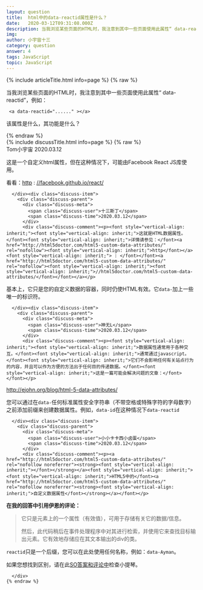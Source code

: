 ```yaml
---
layout: question
title:  html中的data-reactid属性是什么？
date:   2020-03-12T09:31:08.000Z
description: 当我浏览某些页面的HTML时，我注意到其中一些页面使用此属性“ data-reactid”，例如：  <a data-reactid="......"...
img: 
author: 小宇宙十三
category: question
answer: 4
tags: JavaScript
topic: JavaScript
---
```

<div class="article-root">
  <div class="article">
    {% include articleTitle.html info=page %}
    {% raw %}
    <div class="article-content"><p><font style="vertical-align: inherit;"><font style="vertical-align: inherit;">当我浏览某些页面的HTML时，我注意到其中一些页面使用此属性“ data-reactid”，例如： </font></font></p>

<pre><code> &lt;a data-reactid="......" &gt;&lt;/a&gt;
</code></pre>

<p><font style="vertical-align: inherit;"><font style="vertical-align: inherit;">该属性是什么，其功能是什么？  </font></font></p></div>
    {% endraw %}
  </div>

  <div class="discuss-wrapper">
    {% include discussTitle.html info=page %}
    {% raw %}
    <div class="discuss-item">
        <div class="discuss-parent">
          <div class="discuss-meta">
            <span class="discuss-user">Tom小宇宙</span>
            <span class="discuss-time">2020.03.12</span>
          </div>
          <div class="discuss-comment"><p><font style="vertical-align: inherit;"><font style="vertical-align: inherit;">这是一个自定义html属性，但在这种情况下，可能由Facebook React JS库使用。</font></font></p>

<p><font style="vertical-align: inherit;"><font style="vertical-align: inherit;">看看：</font><a href="http://facebook.github.io/react/" rel="noreferrer"><font style="vertical-align: inherit;">http</font></a><font style="vertical-align: inherit;"> : </font></font><a href="http://facebook.github.io/react/" rel="noreferrer"><font style="vertical-align: inherit;"><font style="vertical-align: inherit;">//facebook.github.io/react/</font></font></a></p></div>
        </div>
        
      </div><div class="discuss-item">
        <div class="discuss-parent">
          <div class="discuss-meta">
            <span class="discuss-user">十三斯丁</span>
            <span class="discuss-time">2020.03.12</span>
          </div>
          <div class="discuss-comment"><p><font style="vertical-align: inherit;"><font style="vertical-align: inherit;">这就是HTML数据属性。</font><font style="vertical-align: inherit;">详情请参见：</font><a href="http://html5doctor.com/html5-custom-data-attributes/" rel="nofollow"><font style="vertical-align: inherit;">http</font></a><font style="vertical-align: inherit;"> : </font></font><a href="http://html5doctor.com/html5-custom-data-attributes/" rel="nofollow"><font style="vertical-align: inherit;"><font style="vertical-align: inherit;">//html5doctor.com/html5-custom-data-attributes/</font></font></a></p>

<p><font style="vertical-align: inherit;"><font style="vertical-align: inherit;">基本上，它只是您的自定义数据的容器，同时仍使HTML有效。</font><font style="vertical-align: inherit;">它</font></font><code>data-</code><font style="vertical-align: inherit;"><font style="vertical-align: inherit;">加上一些唯一的标识符。</font></font></p></div>
        </div>
        
      </div><div class="discuss-item">
        <div class="discuss-parent">
          <div class="discuss-meta">
            <span class="discuss-user">神无L</span>
            <span class="discuss-time">2020.03.12</span>
          </div>
          <div class="discuss-comment"><p><font style="vertical-align: inherit;"><font style="vertical-align: inherit;">数据属性通常用于各种交互。</font><font style="vertical-align: inherit;">通常通过javascript。</font><font style="vertical-align: inherit;">它们不会影响任何有关站点行为的内容，并且可以作为方便的方法出于任何目的传递数据。</font><font style="vertical-align: inherit;">这是一篇可能会解决问题的文章：</font></font></p>

<p><a href="http://ejohn.org/blog/html-5-data-attributes/" rel="nofollow"><font style="vertical-align: inherit;"><font style="vertical-align: inherit;">http://ejohn.org/blog/html-5-data-attributes/</font></font></a></p>

<p><font style="vertical-align: inherit;"><font style="vertical-align: inherit;">您可以通过在</font></font><code>data-</code><font style="vertical-align: inherit;"><font style="vertical-align: inherit;">任何标准属性安全字符串（不带空格或特殊字符的字母数字）之前</font><font style="vertical-align: inherit;">添加前缀</font><font style="vertical-align: inherit;">来</font><font style="vertical-align: inherit;">创建数据属性</font><font style="vertical-align: inherit;">。</font><font style="vertical-align: inherit;">例如，</font></font><code>data-id</code><font style="vertical-align: inherit;"><font style="vertical-align: inherit;">在这种情况下</font></font><code>data-reactid</code></p></div>
        </div>
        
      </div><div class="discuss-item">
        <div class="discuss-parent">
          <div class="discuss-meta">
            <span class="discuss-user">小小卡卡西小卤蛋</span>
            <span class="discuss-time">2020.03.12</span>
          </div>
          <div class="discuss-comment"><p><a href="http://html5doctor.com/html5-custom-data-attributes/" rel="nofollow noreferrer"><strong><font style="vertical-align: inherit;"></font></strong></a><font style="vertical-align: inherit;"><font style="vertical-align: inherit;">HTML5中的</font><a href="http://html5doctor.com/html5-custom-data-attributes/" rel="nofollow noreferrer"><strong><font style="vertical-align: inherit;">自定义数据属性</font></strong></a></font></p>

<p><strong><font style="vertical-align: inherit;"><font style="vertical-align: inherit;">在我的回答中引用伊恩的评论：</font></font></strong></p>

<blockquote>
  <p><font style="vertical-align: inherit;"><font style="vertical-align: inherit;">它只是元素上的一个属性（有效值），可用于存储有关它的数据/信息。 </font></font></p>
  
  <p><font style="vertical-align: inherit;"><font style="vertical-align: inherit;">然后，此代码稍后在事件处理程序中对其进行检索，并使用它来查找目标输出元素。</font><font style="vertical-align: inherit;">它有效地存储应在其文本输出的div的类。</font></font></p>
</blockquote>

<p><code>reactid</code><font style="vertical-align: inherit;"><font style="vertical-align: inherit;">只是一个后缀，您可以在此处使用任何名称，例如：</font></font><code>data-Ayman</code><font style="vertical-align: inherit;"><font style="vertical-align: inherit;">。</font></font></p>

<p><font style="vertical-align: inherit;"><font style="vertical-align: inherit;">如果您想找到区别，请在此</font></font><a href="https://stackoverflow.com/a/17573494/1671639"><font style="vertical-align: inherit;"><font style="vertical-align: inherit;">SO答案和评论中</font></font></a><font style="vertical-align: inherit;"><font style="vertical-align: inherit;">检查小提琴</font><font style="vertical-align: inherit;">。</font></font></p></div>
        </div>
        
      </div>
    {% endraw %}
  </div>
<div>
